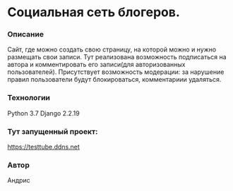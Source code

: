 # Социальная сеть блогеров.
### Описание
Сайт, где можно создать свою страницу, на которой можно и нужно размещать свои записи. Тут реализована возможность подписаться на автора и комментировать его записи(для авторизованных пользователей). Присутствует возможность модерации: за нарушение правил пользователи будут блокироваться, комментариии удаляться.
### Технологии
Python 3.7
Django 2.2.19
### Тут запущенный проект:
https://testtube.ddns.net
### Автор
Андрис

